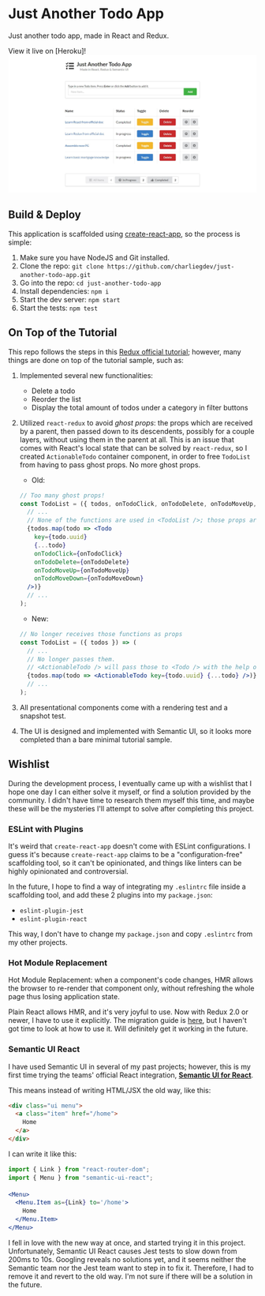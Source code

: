 # Just Another Todo App
Just another todo app, made in React and Redux. 

View it live on [Heroku]!
![UI](UI.JPG)


## Build & Deploy
This application is scaffolded using [create-react-app](https://github.com/facebook/create-react-app), so the process is simple:

1. Make sure you have NodeJS and Git installed.
1. Clone the repo: `git clone https://github.com/charliegdev/just-another-todo-app.git`
1. Go into the repo: `cd just-another-todo-app`
1. Install dependencies: `npm i`
1. Start the dev server: `npm start`
1. Start the tests: `npm test`

## On Top of the Tutorial
This repo follows the steps in this [Redux official tutorial](https://redux.js.org/basics/usagewithreact); however, many things are done on top of the tutorial sample, such as:

1. Implemented several new functionalities:
    * Delete a todo
    * Reorder the list
    * Display the total amount of todos under a category in filter buttons
1. Utilized `react-redux` to avoid *ghost props*: the props which are received by a parent, then passed down to its descendents, possibly for a couple layers, without using them in the parent at all. This is an issue that comes with React's local state that can be solved by `react-redux`, so I created `ActionableTodo` container component, in order to free `TodoList` from having to pass ghost props. No more ghost props.
    * Old:
    ```jsx
    // Too many ghost props!
    const TodoList = ({ todos, onTodoClick, onTodoDelete, onTodoMoveUp, onTodoMoveDown }) => (
      // ...
      // None of the functions are used in <TodoList />; those props are simply passed to <Todo />
      {todos.map(todo => <Todo 
        key={todo.uuid} 
        {...todo} 
        onTodoClick={onTodoClick} 
        onTodoDelete={onTodoDelete}
        onTodoMoveUp={onTodoMoveUp}
        onTodoMoveDown={onTodoMoveDown}
      />)}
      // ...
    );
    ```
    * New:
    ```jsx
    // No longer receives those functions as props 
    const TodoList = ({ todos }) => (
      // ...
      // No longer passes them.
      // <ActionableTodo /> will pass those to <Todo /> with the help of <Provider></Provider>
      {todos.map(todo => <ActionableTodo key={todo.uuid} {...todo} />)}
      // ...
    );

    ```

1. All presentational components come with a rendering test and a snapshot test.
1. The UI is designed and implemented with Semantic UI, so it looks more completed than a bare minimal tutorial sample.


## Wishlist
During the development process, I eventually came up with a wishlist that I hope one day I can either solve it myself, or find a solution provided by the community. I didn't have time to research them myself this time, and maybe these will be the mysteries I'll attempt to solve after completing this project.

### ESLint with Plugins
It's weird that `create-react-app` doesn't come with ESLint configurations. I guess it's because `create-react-app` claims to be a "configuration-free" scaffolding tool, so it can't be opinionated, and things like linters can be highly opinionated and controversial. 

In the future, I hope to find a way of integrating my `.eslintrc` file inside a scaffolding tool, and add these 2 plugins into my `package.json`:

* `eslint-plugin-jest`
* `eslint-plugin-react`

This way, I don't have to change my `package.json` and copy `.eslintrc` from my other projects.

### Hot Module Replacement
Hot Module Replacement: when a component's code changes, HMR allows the browser to re-render that component only, without refreshing the whole page thus losing application state. 

Plain React allows HMR, and it's very joyful to use. Now with Redux 2.0 or newer, I have to use it explicitly. The migration guide is [here](https://github.com/reduxjs/react-redux/releases/tag/v2.0.0), but I haven't got time to look at how to use it. Will definitely get it working in the future.

### Semantic UI React
I have used Semantic UI in several of my past projects; however, this is my first time trying the teams' official React integration, [**Semantic UI for React**](https://react.semantic-ui.com/).

This means instead of writing HTML/JSX the old way, like this:
```html
<div class="ui menu">
  <a class="item" href="/home">
    Home
  </a>
</div>
```

I can write it like this:
```jsx
import { Link } from "react-router-dom";
import { Menu } from "semantic-ui-react";

<Menu>
  <Menu.Item as={Link} to='/home'>
    Home
  </Menu.Item>
</Menu>
```

I fell in love with the new way at once, and started trying it in this project. Unfortunately, Semantic UI React causes Jest tests to slow down from 200ms to 10s. Googling reveals no solutions yet, and it seems neither the Semantic team nor the Jest team want to step in to fix it. Therefore, I had to remove it and revert to the old way. I'm not sure if there will be a solution in the future.
